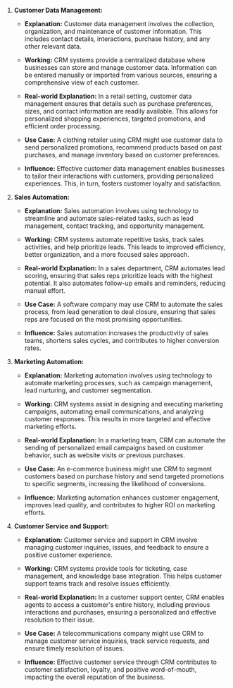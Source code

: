 1. **Customer Data Management:**
   - **Explanation:** Customer data management involves the collection, organization, and maintenance of customer information. This includes contact details, interactions, purchase history, and any other relevant data.
   - **Working:** CRM systems provide a centralized database where businesses can store and manage customer data. Information can be entered manually or imported from various sources, ensuring a comprehensive view of each customer.

   - **Real-world Explanation:** In a retail setting, customer data management ensures that details such as purchase preferences, sizes, and contact information are readily available. This allows for personalized shopping experiences, targeted promotions, and efficient order processing.

   - **Use Case:** A clothing retailer using CRM might use customer data to send personalized promotions, recommend products based on past purchases, and manage inventory based on customer preferences.

   - **Influence:** Effective customer data management enables businesses to tailor their interactions with customers, providing personalized experiences. This, in turn, fosters customer loyalty and satisfaction.

2. **Sales Automation:**
   - **Explanation:** Sales automation involves using technology to streamline and automate sales-related tasks, such as lead management, contact tracking, and opportunity management.
   - **Working:** CRM systems automate repetitive tasks, track sales activities, and help prioritize leads. This leads to improved efficiency, better organization, and a more focused sales approach.

   - **Real-world Explanation:** In a sales department, CRM automates lead scoring, ensuring that sales reps prioritize leads with the highest potential. It also automates follow-up emails and reminders, reducing manual effort.

   - **Use Case:** A software company may use CRM to automate the sales process, from lead generation to deal closure, ensuring that sales reps are focused on the most promising opportunities.

   - **Influence:** Sales automation increases the productivity of sales teams, shortens sales cycles, and contributes to higher conversion rates.

3. **Marketing Automation:**
   - **Explanation:** Marketing automation involves using technology to automate marketing processes, such as campaign management, lead nurturing, and customer segmentation.
   - **Working:** CRM systems assist in designing and executing marketing campaigns, automating email communications, and analyzing customer responses. This results in more targeted and effective marketing efforts.

   - **Real-world Explanation:** In a marketing team, CRM can automate the sending of personalized email campaigns based on customer behavior, such as website visits or previous purchases.

   - **Use Case:** An e-commerce business might use CRM to segment customers based on purchase history and send targeted promotions to specific segments, increasing the likelihood of conversions.

   - **Influence:** Marketing automation enhances customer engagement, improves lead quality, and contributes to higher ROI on marketing efforts.

4. **Customer Service and Support:**
   - **Explanation:** Customer service and support in CRM involve managing customer inquiries, issues, and feedback to ensure a positive customer experience.
   - **Working:** CRM systems provide tools for ticketing, case management, and knowledge base integration. This helps customer support teams track and resolve issues efficiently.

   - **Real-world Explanation:** In a customer support center, CRM enables agents to access a customer's entire history, including previous interactions and purchases, ensuring a personalized and effective resolution to their issue.

   - **Use Case:** A telecommunications company might use CRM to manage customer service inquiries, track service requests, and ensure timely resolution of issues.

   - **Influence:** Effective customer service through CRM contributes to customer satisfaction, loyalty, and positive word-of-mouth, impacting the overall reputation of the business.
